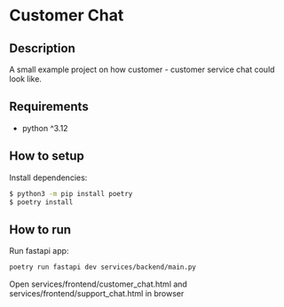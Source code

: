 # Customer Chat

## Description
A small example project on how customer - customer service chat could look like.

## Requirements
* python ^3.12

## How to setup

Install dependencies:

```bash
$ python3 -m pip install poetry
$ poetry install
```

## How to run

Run fastapi app:
```bash
poetry run fastapi dev services/backend/main.py
```

Open services/frontend/customer_chat.html and services/frontend/support_chat.html in browser